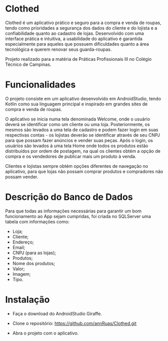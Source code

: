 # Clothed

Clothed é um aplicativo prático e seguro para a compra e venda de roupas, tendo como prioridades a segurança dos dados do cliente e do lojista e a confiabilidade quanto ao cadastro de lojas. Desenvolvido com uma interface prática e intuitiva, a usabilidade do aplicativo é garantida especialmente para aqueles que possuem dificuldades quanto a área tecnológica e querem renovar seus guarda-roupas.

Projeto realizado para a matéria de Práticas Profissionais III no Colégio Técnico de Campinas.

# Funcionalidades

O projeto consiste em um aplicativo desenvolvido em AndroidStudio, tendo Kotlin como sua linguagem principal e inspirado em grandes sites de compra e venda de roupas. 

O aplicativo se inicia numa tela denominada Welcome, onde o usuário deverá se identificar como um cliente ou uma loja. Posteriormente, os mesmos são levados a uma tela de cadastro e podem fazer login em suas respectivas contas - os lojistas deverão se identificar através de seu CNPJ para que possam fazer anúncios e vender suas peças. Após o login, os usuários são levados à uma tela Home onde todos os produtos estão distribuídos por ordem de postagem, na qual os clientes obtém a opção de compra e os vendedores de publicar mais um produto à venda. 

Clientes e lojistas sempre obtém opções diferentes de navegação no aplicativo, para que lojas não possam comprar produtos e compradores não possam vender. 

# Descrição do Banco de Dados

Para que todas as informações necessárias para garantir um bom funcionamento ao App sejam cumpridas, foi criada no SQLServer uma tabela com informações como:
* Loja;
* Cliente;
* Endereço;
* Email;
* CNPJ (para as lojas);
* Produtos;
* Nome dos produtos;
* Valor;
* Imagem;
* Tipo.

# Instalação
- Faça o download do AndroidStudio Giraffe.
  
- Clone o repositório:
  https://github.com/annRuas/Clothed.git

- Abra o projeto com o aplicativo.

